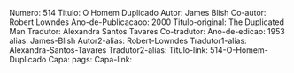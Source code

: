 Numero: 514
Titulo: O Homem Duplicado
Autor: James Blish
Co-autor: Robert Lowndes
Ano-de-Publicacaoo: 2000
Titulo-original: The Duplicated Man
Tradutor: Alexandra Santos Tavares
Co-tradutor: 
Ano-de-edicao: 1953
alias: James-Blish
Autor2-alias: Robert-Lowndes
Tradutor1-alias: Alexandra-Santos-Tavares
Tradutor2-alias: 
Titulo-link: 514-O-Homem-Duplicado
Capa: 
pags: 
Capa-link: